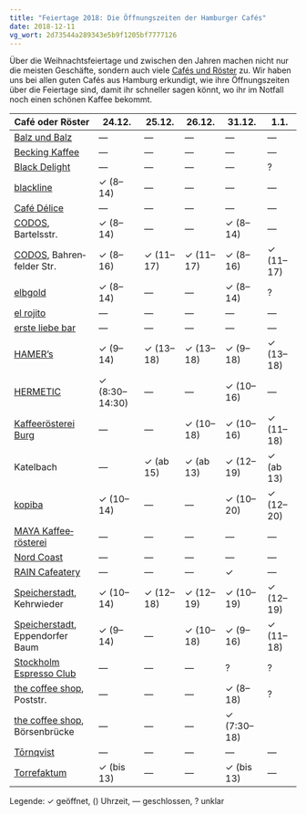 ```yaml
---
title: "Feiertage 2018: Die Öffnungszeiten der Hamburger Cafés"
date: 2018-12-11
vg_wort: 2d73544a289343e5b9f1205bf7777126
---
```


Über die Weihnachtsfeiertage und zwischen den Jahren machen nicht nur die meisten Geschäfte, sondern auch viele [Cafés und Röster](/cafes/) zu. Wir haben uns bei allen guten Cafés aus Hamburg erkundigt, wie ihre Öffnungszeiten über die Feiertage sind, damit ihr schneller sagen könnt, wo ihr im Notfall noch einen schönen Kaffee bekommt.

| Café oder Röster | 24.12. | 25.12. | 26.12. | 31.12. | 1.1. |
|---|---|---|---|---|---|
| [Balz und Balz](/cafes/balz-und-balz/) | — | — | — | — | — |
| [Becking Kaffee](/cafes/becking-kaffee/) | — | — | — | — | — |
| [Black Delight](/cafes/black-delight/) | — | — | — | — | ? |
| [blackline](/cafes/blackline/) | ✓ (8–14) | — | — | — | — |
| [Café Délice](/cafes/cafe-delice/) | — | — | — | — | — |
| [CODOS](/cafes/codos/), Bartelsstr. | ✓ (8–14) | — | — | ✓ (8–14) | — |
| [CODOS](/cafes/codos/), Bahren&shy;felder Str. | ✓ (8–16) | ✓ (11–17) | ✓ (11–17) | ✓ (8–16) | ✓ (11–17) |
| [elbgold](/cafes/elbgold/) | ✓ (8–14) | — | — | ✓ (8–14) | ? |
| [el rojito](/cafes/el-rojito/) | — | — | — | — | — |
| [erste liebe bar](/cafes/erste-liebe-bar/) | — | — | — | — | — |
| [HAMER’s](/cafes/hamers/) | ✓ (9–14) | ✓ (13–18) | ✓ (13–18) | ✓ (9–18) | ✓ (13–18) |
| [HERMETIC](/cafes/hermetic/) | ✓ (8:30–14:30) | — | — | ✓ (10–16) | — |
| [Kaffeerösterei Burg](/cafes/kaffeeroesterei-burg/) | — | — | ✓ (10–18) | ✓ (10–16) | ✓ (11–18) |
| Katelbach | — | ✓ (ab 15) | ✓ (ab 13) | ✓ (12–19) | ✓ (ab 13) |
| [kopiba](/cafes/kaffeeroesterei-deathpresso/) | ✓ (10–14) | — | — | ✓ (10–20) | ✓ (12–20) |
| [MAYA Kaffee&shy;rösterei](/cafes/maya-kaffeeroesterei/) | — | — | — | — | — |
| [Nord Coast](/cafes/nord-coast/) | — | — | — | — | — |
| [RAIN Cafeatery](/cafes/rain-cafeatery/) | — | — | — | ✓ | — |
| [Speicher&shy;stadt](/cafes/speicherstadt-kaffeeroesterei/), Kehrwieder | ✓ (10–14) | ✓ (12–18) | ✓ (12–19) | ✓ (10–19) | ✓ (12–19) |
| [Speicher&shy;stadt](/cafes/speicherstadt-kaffeeroesterei/), Eppen&shy;dorfer Baum | ✓ (9–14) | — | ✓ (10–18) | ✓ (9–16) | ✓ (11–18) |
| [Stockholm Espresso Club](/cafes/stockholm-espresso-club/) | — | — | — | ? | ? |
| [the coffee shop](/cafes/the-coffee-shop/), Poststr. | — | — | — | ✓ (8–18) | ? |
| [the coffee shop](/cafes/the-coffee-shop/), Börsen&shy;brücke | — | — | — | ✓ (7:30–18) | |
| [Tōrnqvist](/cafes/tornqvist/) | — | — | — | — | — |
| [Torrefaktum](/cafes/torrefaktum/) | ✓ (bis 13) | — | — | ✓ (bis 13) | — |

Legende: ✓ geöffnet, () Uhrzeit, — geschlossen, ? unklar